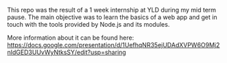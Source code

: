 This repo was the result of a 1 week internship at YLD during my mid term pause.
The main objective was to learn the basics of a web app and get in touch with the tools provided by Node.js and its modules.

More information about it can be found here: 
  https://docs.google.com/presentation/d/1UefhqNR35ejUDAdXVPW6O9Mj2nIdGED3UUvWyNtksSY/edit?usp=sharing

